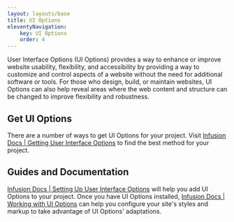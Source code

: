 ```yaml
---
layout: layouts/base
title: UI Options
eleventyNavigation:
    key: UI Options
    order: 4
---
```


User Interface Options (UI Options) provides a way to enhance or improve website usability, flexibility, and
accessibility by providing a way to customize and control aspects of a website without the need for additional software
or tools. For those who design, build, or maintain websites, UI Options can also help reveal areas where the web content
and structure can be changed to improve flexibility and robustness.

## Get UI Options

There are a number of ways to get UI Options for your project. Visit
[Infusion Docs | Getting User Interface Options](https://docs.fluidproject.org/infusion/development/tutorial-userinterfaceoptions/gettinguioptions)
to find the best method for your project.

## Guides and Documentation

[Infusion Docs | Setting Up User Interface Options](https://docs.fluidproject.org/infusion/development/tutorial-userinterfaceoptions/userinterfaceoptions)
will help you add UI Options to your project. Once you have UI Options installed,
[Infusion Docs | Working with UI Options](https://docs.fluidproject.org/infusion/development/tutorial-userinterfaceoptions/workingwithuserinterfaceoptions)
can help you configure your site's styles and markup to take advantage of UI Options' adaptations.
